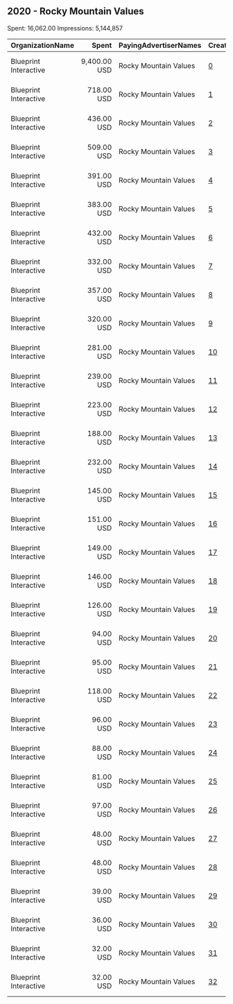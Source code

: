 ## 2020 - Rocky Mountain Values 
Spent: 16,062.00
Impressions: 5,144,857

|OrganizationName|Spent|PayingAdvertiserNames|CreativeUrls|Impressions|Genders|AgeBrackets|CountryCodes|BillingAddresses|CandidateBallotInformation|
|:---|---:|:---|:---|---:|:---|:---|:---|:---|:---|
|Blueprint Interactive|9,400.00 USD|Rocky Mountain Values|[0](https://www.snap.com/political-ads/asset/bf2d483a3f7336c2d81afdc644995cc3631daa41398a019afdda3d8d4b885842?mediaType=mp4)|1,830,039||18+|united states|"1730 Rhode Island Ave NW Suite 1014,Washington,20036,US"|Rocky Mountain Values|
|Blueprint Interactive|718.00 USD|Rocky Mountain Values|[1](https://www.snap.com/political-ads/asset/661259dc7e5fba729e4d99027460dfdb5b881b4d06fb6e9bf697005851836e10?mediaType=mp4)|306,512|FEMALE|18+|united states|"1730 Rhode Island Ave NW Suite 1014,Washington,20036,US"||
|Blueprint Interactive|436.00 USD|Rocky Mountain Values|[2](https://www.snap.com/political-ads/asset/f5496fa073e97aece1876cd52a6f3cada89de8f9c56c5072e366a697bf4401bb?mediaType=mp4)|224,371|FEMALE|18+|united states|"1730 Rhode Island Ave NW Suite 1014,Washington,20036,US"||
|Blueprint Interactive|509.00 USD|Rocky Mountain Values|[3](https://www.snap.com/political-ads/asset/ca92e24f5721b16702ab599117aaa0151868557985a2aeaa3bc9f1cdf1537637?mediaType=mp4)|223,904|FEMALE|18+|united states|"1730 Rhode Island Ave NW Suite 1014,Washington,20036,US"||
|Blueprint Interactive|391.00 USD|Rocky Mountain Values|[4](https://www.snap.com/political-ads/asset/d5ecb93d092a01116411e3882c98191ba7c24a6da503e51844a49ae463c750fa?mediaType=mp4)|205,568|FEMALE|18+|united states|"1730 Rhode Island Ave NW Suite 1014,Washington,20036,US"||
|Blueprint Interactive|383.00 USD|Rocky Mountain Values|[5](https://www.snap.com/political-ads/asset/6f8e9b57cf9adb1ca59bb0b7577327ff075a082417be7bce4a1d2d9364f2f462?mediaType=mp4)|201,085|FEMALE|18+|united states|"1730 Rhode Island Ave NW Suite 1014,Washington,20036,US"||
|Blueprint Interactive|432.00 USD|Rocky Mountain Values|[6](https://www.snap.com/political-ads/asset/55454cddedb554c9ad9cbffa53a23cd54b87ad9faef98643bbf2b980e3ba7c05?mediaType=mp4)|194,735|FEMALE|18+|united states|"1730 Rhode Island Ave NW Suite 1014,Washington,20036,US"||
|Blueprint Interactive|332.00 USD|Rocky Mountain Values|[7](https://www.snap.com/political-ads/asset/c4756e0a053a0c0d45249019702cfbb4fe957dac1d3e2427f5b8df75b21969a7?mediaType=mp4)|163,150|FEMALE|18+|united states|"1730 Rhode Island Ave NW Suite 1014,Washington,20036,US"||
|Blueprint Interactive|357.00 USD|Rocky Mountain Values|[8](https://www.snap.com/political-ads/asset/aa344345b4193fdfbb64858713b2e5a8a81a12df9396786d54437d4e7e6b76db?mediaType=mp4)|159,366|FEMALE|18+|united states|"1730 Rhode Island Ave NW Suite 1014,Washington,20036,US"||
|Blueprint Interactive|320.00 USD|Rocky Mountain Values|[9](https://www.snap.com/political-ads/asset/8f6f3e38103d5e98fadede9881cccb265b34e467df1479b63e37af1e13100820?mediaType=mp4)|150,552|FEMALE|18+|united states|"1730 Rhode Island Ave NW Suite 1014,Washington,20036,US"||
|Blueprint Interactive|281.00 USD|Rocky Mountain Values|[10](https://www.snap.com/political-ads/asset/9c205795ec588b732fae6b0a16a925245118b4381b79491aa24cfc94544a2cee?mediaType=mp4)|134,513|FEMALE|18+|united states|"1730 Rhode Island Ave NW Suite 1014,Washington,20036,US"||
|Blueprint Interactive|239.00 USD|Rocky Mountain Values|[11](https://www.snap.com/political-ads/asset/661259dc7e5fba729e4d99027460dfdb5b881b4d06fb6e9bf697005851836e10?mediaType=mp4)|133,026|FEMALE|18+|united states|"1730 Rhode Island Ave NW Suite 1014,Washington,20036,US"||
|Blueprint Interactive|223.00 USD|Rocky Mountain Values|[12](https://www.snap.com/political-ads/asset/d5ecb93d092a01116411e3882c98191ba7c24a6da503e51844a49ae463c750fa?mediaType=mp4)|131,249|FEMALE|18+|united states|"1730 Rhode Island Ave NW Suite 1014,Washington,20036,US"||
|Blueprint Interactive|188.00 USD|Rocky Mountain Values|[13](https://www.snap.com/political-ads/asset/c4756e0a053a0c0d45249019702cfbb4fe957dac1d3e2427f5b8df75b21969a7?mediaType=mp4)|110,023|FEMALE|18+|united states|"1730 Rhode Island Ave NW Suite 1014,Washington,20036,US"||
|Blueprint Interactive|232.00 USD|Rocky Mountain Values|[14](https://www.snap.com/political-ads/asset/9c205795ec588b732fae6b0a16a925245118b4381b79491aa24cfc94544a2cee?mediaType=mp4)|100,518|FEMALE|18+|united states|"1730 Rhode Island Ave NW Suite 1014,Washington,20036,US"||
|Blueprint Interactive|145.00 USD|Rocky Mountain Values|[15](https://www.snap.com/political-ads/asset/6f8e9b57cf9adb1ca59bb0b7577327ff075a082417be7bce4a1d2d9364f2f462?mediaType=mp4)|90,566|FEMALE|18+|united states|"1730 Rhode Island Ave NW Suite 1014,Washington,20036,US"||
|Blueprint Interactive|151.00 USD|Rocky Mountain Values|[16](https://www.snap.com/political-ads/asset/55454cddedb554c9ad9cbffa53a23cd54b87ad9faef98643bbf2b980e3ba7c05?mediaType=mp4)|86,880|FEMALE|18+|united states|"1730 Rhode Island Ave NW Suite 1014,Washington,20036,US"||
|Blueprint Interactive|149.00 USD|Rocky Mountain Values|[17](https://www.snap.com/political-ads/asset/0a2e31aa5459f2c9d154a7a639321d2a85f636a547f35ffd80e9a9962ccb4897?mediaType=mp4)|73,321|FEMALE|18+|united states|"1730 Rhode Island Ave NW Suite 1014,Washington,20036,US"||
|Blueprint Interactive|146.00 USD|Rocky Mountain Values|[18](https://www.snap.com/political-ads/asset/aa344345b4193fdfbb64858713b2e5a8a81a12df9396786d54437d4e7e6b76db?mediaType=mp4)|69,601|FEMALE|18+|united states|"1730 Rhode Island Ave NW Suite 1014,Washington,20036,US"||
|Blueprint Interactive|126.00 USD|Rocky Mountain Values|[19](https://www.snap.com/political-ads/asset/c104d8bf178d230e3c90b8ccc0cb62b39a33c1622c34e9433518c6feb7fbf87b?mediaType=mp4)|59,622|FEMALE|18+|united states|"1730 Rhode Island Ave NW Suite 1014,Washington,20036,US"||
|Blueprint Interactive|94.00 USD|Rocky Mountain Values|[20](https://www.snap.com/political-ads/asset/f5496fa073e97aece1876cd52a6f3cada89de8f9c56c5072e366a697bf4401bb?mediaType=mp4)|58,468|FEMALE|18+|united states|"1730 Rhode Island Ave NW Suite 1014,Washington,20036,US"||
|Blueprint Interactive|95.00 USD|Rocky Mountain Values|[21](https://www.snap.com/political-ads/asset/9c205795ec588b732fae6b0a16a925245118b4381b79491aa24cfc94544a2cee?mediaType=mp4)|55,074|FEMALE|18+|united states|"1730 Rhode Island Ave NW Suite 1014,Washington,20036,US"||
|Blueprint Interactive|118.00 USD|Rocky Mountain Values|[22](https://www.snap.com/political-ads/asset/8f6f3e38103d5e98fadede9881cccb265b34e467df1479b63e37af1e13100820?mediaType=mp4)|54,483|FEMALE|18+|united states|"1730 Rhode Island Ave NW Suite 1014,Washington,20036,US"||
|Blueprint Interactive|96.00 USD|Rocky Mountain Values|[23](https://www.snap.com/political-ads/asset/ca92e24f5721b16702ab599117aaa0151868557985a2aeaa3bc9f1cdf1537637?mediaType=mp4)|51,321|FEMALE|18+|united states|"1730 Rhode Island Ave NW Suite 1014,Washington,20036,US"||
|Blueprint Interactive|88.00 USD|Rocky Mountain Values|[24](https://www.snap.com/political-ads/asset/aa344345b4193fdfbb64858713b2e5a8a81a12df9396786d54437d4e7e6b76db?mediaType=mp4)|49,013|FEMALE|18+|united states|"1730 Rhode Island Ave NW Suite 1014,Washington,20036,US"||
|Blueprint Interactive|81.00 USD|Rocky Mountain Values|[25](https://www.snap.com/political-ads/asset/8f6f3e38103d5e98fadede9881cccb265b34e467df1479b63e37af1e13100820?mediaType=mp4)|46,211|FEMALE|18+|united states|"1730 Rhode Island Ave NW Suite 1014,Washington,20036,US"||
|Blueprint Interactive|97.00 USD|Rocky Mountain Values|[26](https://www.snap.com/political-ads/asset/6418bf9c0d63f43bb82394562aed54d4665e3738a906a901b22816a54393e8c7?mediaType=mp4)|41,537|FEMALE|18+|united states|"1730 Rhode Island Ave NW Suite 1014,Washington,20036,US"||
|Blueprint Interactive|48.00 USD|Rocky Mountain Values|[27](https://www.snap.com/political-ads/asset/9c205795ec588b732fae6b0a16a925245118b4381b79491aa24cfc94544a2cee?mediaType=mp4)|29,578|FEMALE|18+|united states|"1730 Rhode Island Ave NW Suite 1014,Washington,20036,US"||
|Blueprint Interactive|48.00 USD|Rocky Mountain Values|[28](https://www.snap.com/political-ads/asset/aa344345b4193fdfbb64858713b2e5a8a81a12df9396786d54437d4e7e6b76db?mediaType=mp4)|28,896|FEMALE|18+|united states|"1730 Rhode Island Ave NW Suite 1014,Washington,20036,US"||
|Blueprint Interactive|39.00 USD|Rocky Mountain Values|[29](https://www.snap.com/political-ads/asset/c104d8bf178d230e3c90b8ccc0cb62b39a33c1622c34e9433518c6feb7fbf87b?mediaType=mp4)|22,278|FEMALE|18+|united states|"1730 Rhode Island Ave NW Suite 1014,Washington,20036,US"||
|Blueprint Interactive|36.00 USD|Rocky Mountain Values|[30](https://www.snap.com/political-ads/asset/6418bf9c0d63f43bb82394562aed54d4665e3738a906a901b22816a54393e8c7?mediaType=mp4)|21,400|FEMALE|18+|united states|"1730 Rhode Island Ave NW Suite 1014,Washington,20036,US"||
|Blueprint Interactive|32.00 USD|Rocky Mountain Values|[31](https://www.snap.com/political-ads/asset/0a2e31aa5459f2c9d154a7a639321d2a85f636a547f35ffd80e9a9962ccb4897?mediaType=mp4)|19,589|FEMALE|18+|united states|"1730 Rhode Island Ave NW Suite 1014,Washington,20036,US"||
|Blueprint Interactive|32.00 USD|Rocky Mountain Values|[32](https://www.snap.com/political-ads/asset/8f6f3e38103d5e98fadede9881cccb265b34e467df1479b63e37af1e13100820?mediaType=mp4)|18,408|FEMALE|18+|united states|"1730 Rhode Island Ave NW Suite 1014,Washington,20036,US"||
